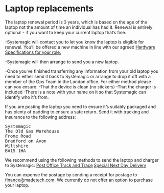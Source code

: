 # Laptop replacements

The laptop renewal period is 3 years, which is based on the age of the laptop not the amount of time an individual has had it. Renewal is entirely optional - if you want to keep your current laptop that’s fine. 

-Systemagic will contact you to let you know the laptop is eligible for renewal. You’ll be offered a new machine in line with our agreed [Hardware Specifications for your role.](https://github.com/madetech/handbook/blob/main/guides/it/Hardware.md)

-Systemagic will then arrange to send you a new laptop. 

-Once you've finished transferring any information from your old laptop you need to either send it back to Systemagic or arrange to drop it off with a member of the Ops Team in the London office. For either method please can you ensure: 
-That the device is clean (no stickers)
-That the charger is included
-There is a note with your name on it so that Systemagic can identify who it’s from. 

If you are posting the laptop you need to ensure it’s suitably packaged and has plenty of padding to ensure a safe return. Send it with tracking and insurance to the following address: 

<pre>
Systemagic
The Old Gas Warehouse
Frome Road
Bradford on Avon
Wiltshire
BA15 1HA
</pre>

We recommend using the following methods to send the laptop and charger to Systemagic:
[Post Office Track and Trace](https://www.postoffice.co.uk/track-trace)
[Special Next Day Delivery](https://www.royalmail.com/sending/uk/special-delivery-guaranteed-1pm)

You can expense the postage by sending a receipt for postage to finance@madetech.com. We currently do not offer an option to purchase your laptop.
